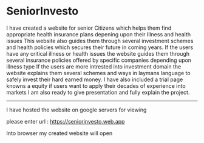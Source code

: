 # SeniorInvesto
I have created a website for senior Citizens which helps them find appropriate health insurance plans depening upon their Illness and health issues
This website also guides them through several investment schemes and health policies which secures their future in coming years.
If the users have any critical illness or health issues the website guides them through several insurance policies offered by specific companies depending upon illness type 
If the users are more intrested into investment domain the website explains them several schemes and ways in laymans language to safely invest their hard earned money. 
I have also included a trial page knowns a equity if users want to apply their decades of experience into markets 
I am also ready to give presentation and fully explain the project. 
*********************************************************************** 
I have hosted the website on google servers for viewing 

please enter url : https://seniorinvesto.web.app 

Into browser my created website will open 





